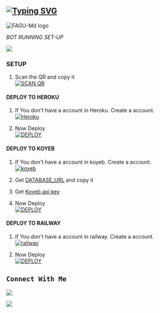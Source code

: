 ## [![Typing SVG](https://readme-typing-svg.herokuapp.com?font=Rockstar-ExtraBold&color=F33A6A&lines=𝐖𝐄𝐋𝐂𝐎𝐌𝐄+𝐓𝐎+𝐹𝛥𝐺𝑈-𝛭𝐷+-+𝐖𝐀+𝐁𝐎𝐓+𝐑𝐄𝐏𝐎.;𝘾𝙍𝙀𝘼𝙏𝙀𝘿+𝘽𝙔+𝐹𝛥𝐷𝛨𝛪𝐿;𝙏𝙃𝙄𝙎+𝙄𝙎+𝘼+𝘽𝙂𝙈+𝙎𝙏𝙄𝘾𝙆𝙀𝙍+𝘽𝙊𝙏;𝙒𝙄𝙏𝙃+𝙈𝙊𝙍𝙀+𝙁𝙀𝘼𝙏𝙐𝙍𝙀𝙎;𝙏𝙃𝘼𝙉𝙆𝙎+𝙁𝙊𝙍+𝙑𝙄𝙎𝙄𝙏𝙄𝙉𝙂+𝙊𝙐𝙍+𝙂𝙄𝙏)](https://git.io/typing-svg)

![FAGU-Md logo](https://i.imgur.com/Qui6BQ8.jpeg)

   *BOT RUNNING SET-UP*

<img src="https://user-images.githubusercontent.com/73097560/115834477-dbab4500-a447-11eb-908a-139a6edaec5c.gif">

<p align="center">

### SETUP

1. Scan the QR and copy it
    <br>
<a href='https://hermit.adithyan.xyz/qr' target="_blank"><img alt='SCAN QR' src='https://img.shields.io/badge/Scan_qr-100000?style=for-the-badge&logo=scan&logoColor=white&labelColor=black&color=black'/></a>

#### DEPLOY TO HEROKU 

1. If You don't have a account in Heroku. Create a account.
    <br>
<a href='https://signup.heroku.com/' target="_blank"><img alt='Heroku' src='https://img.shields.io/badge/-Create-black?style=for-the-badge&logo=heroku&logoColor=white'/></a>

3. Now Deploy
    <br>
<a href='https://dashboard.heroku.com/new?template=https://github.com/Fagu12/FAGU-MD&template=hhttps://github.com/Fagu12/FAGU-MD.git' target="_blank"><img alt='DEPLOY' src='https://img.shields.io/badge/-DEPLOY-black?style=for-the-badge&logo=heroku&logoColor=white'/></a>

#### DEPLOY TO KOYEB 

1. If You don't have a account in koyeb. Create a account.
    <br>
<a href='https://app.koyeb.com/auth/signup' target="_blank"><img alt='koyeb' src='https://img.shields.io/badge/-Create-black?style=for-the-badge&logo=koyeb&logoColor=white'/></a>

3. Get [DATABASE_URL](https://github.com/A-d-i-t-h-y-a-n/hermit-md/wiki/DATABASE_URL) and copy it

4. Get [Koyeb api key](https://app.koyeb.com/account/api)

2. Now Deploy
    <br>
<a href='https://hermit.adithyan.xyz/deploy-koyeb' target="_blank"><img alt='DEPLOY' src='https://img.shields.io/badge/-DEPLOY-black?style=for-the-badge&logo=koyeb&logoColor=white'/></a>

#### DEPLOY TO RAILWAY

1. If You don't have a account in railway. Create a account.
    <br>
<a href='https://railway.app/login' target="_blank"><img alt='railway' src='https://img.shields.io/badge/-Create-black?style=for-the-badge&logo=railway&logoColor=white'/></a>

2. Now Deploy
    <br>
<a href='https://railway.app/template/q20OfH?referralCode=b9IKyc' target="_blank"><img alt='DEPLOY' src='https://img.shields.io/badge/-DEPLOY-black?style=for-the-badge&logo=railway&logoColor=white'/></a>


## ```Connect With Me```

<p align="center">

<a href="https://api.whatsapp.com/send?phone=+919995886562"><img src="https://img.shields.io/badge/Contact FAGU-25D366?style=for-the-badge&logo=whatsapp&logoColor=white" />

<a href="https://chat.whatsapp.com/BC8KNGgunQT9kpQhPNDOpr"><img src="https://img.shields.io/badge/Join Official GROUP-25D366?style=for-the-badge&logo=whatsapp&logoColor=white" />

<br>
